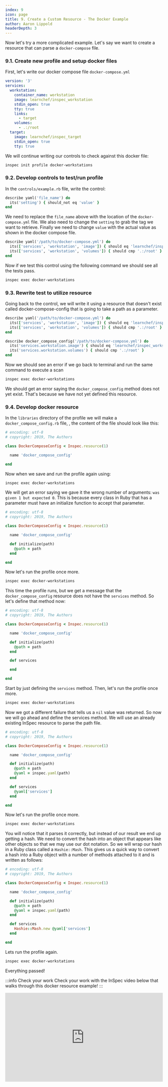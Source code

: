 ```yaml
---
index: 9
icon: page
title: 9. Create a Custom Resource - The Docker Example
author: Aaron Lippold
headerDepth: 3
---
```


Now let's try a more complicated example. Let's say we want to create a resource that can parse a `docker-compose` file.

### 9.1. Create new profile and setup docker files
First, let's write our docker compose file `docker-compose.yml`
```yaml
version: '3'
services:
  workstation:
    container_name: workstation
    image: learnchef/inspec_workstation
    stdin_open: true
    tty: true
    links:
      - target
    volumes:
      - .:/root
  target:
    image: learnchef/inspec_target
    stdin_open: true
    tty: true
```

We will continue writing our controls to check against this docker file:
```bash
inspec init profile docker-workstations
```

### 9.2. Develop controls to test/run profile
In the `controls/example.rb` file, write the control:

```ruby
describe yaml('file_name') do
  its('setting') { should_not eq 'value' }
end
```

We need to replace the `file_name` above with the location of the `docker-compose.yml` file. We also need to change the `setting` to grab the tag we want to retrieve. Finally we need to change `value` with the actual value as shown in the docker compose file.

```ruby
describe yaml('/path/to/docker-compose.yml') do
  its(['services', 'workstation', 'image']) { should eq 'learnchef/inspec_workstation' }
  its(['services', 'workstation', 'volumes']) { should cmp '.:/root' }
end
```

Now if we test this control using the following command we should see all the tests pass.

```bash
inspec exec docker-workstations
```

### 9.3. Rewrite test to utilize resource
Going back to the control, we will write it using a resource that doesn't exist called docker-compose-config that is going to take a path as a parameter.

```ruby
describe yaml('/path/to/docker-compose.yml') do
  its(['services', 'workstation', 'image']) { should eq 'learnchef/inspec_workstation' }
  its(['services', 'workstation', 'volumes']) { should cmp '.:/root' }
end

describe docker_compose_config('/path/to/docker-compose.yml') do
  its('services.workstation.image') { should eq 'learnchef/inspec_workstation' }
  its('services.workstation.volumes') { should cmp '.:/root' }
end
```

Now we should see an error if we go back to terminal and run the same command to execute a scan

```bash
inspec exec docker-workstations
```

We should get an error saying the `docker_compose_config` method does not yet exist. That's because we have not yet defined this resource.

### 9.4. Develop docker resource
In the `libraries` directory of the profile we will make a `docker_compose_config.rb` file, , the content of the file should look like this:

```ruby
# encoding: utf-8
# copyright: 2019, The Authors

class DockerComposeConfig < Inspec.resource(1)

  name 'docker_compose_config'

end
```

Now when we save and run the profile again using:

```bash
inspec exec docker-workstations
```

We will get an error saying we gave it the wrong number of arguments: `was given 1 but expected 0`. This is because every class in Ruby that has a parameter must have an initialize function to accept that parameter.

```ruby
# encoding: utf-8
# copyright: 2019, The Authors

class DockerComposeConfig < Inspec.resource(1)

  name 'docker_compose_config'

  def initialize(path)
    @path = path
  end

end
```

Now let's run the profile once more.

```bash
inspec exec docker-workstations
```

This time the profile runs, but we get a message that the `docker_compose_config` resource does not have the `services` method. So let's define that method now:

```ruby
# encoding: utf-8
# copyright: 2019, The Authors

class DockerComposeConfig < Inspec.resource(1)

  name 'docker_compose_config'

  def initialize(path)
    @path = path
  end

  def services

  end

end
```

Start by just defining the `services` method. Then, let's run the profile once more.

```bash
inspec exec docker-workstations
```

Now we got a different failure that tells us a `nil` value was returned. So now we will go ahead and define the services method. We will use an already existing InSpec resource to parse the path file.

```ruby
# encoding: utf-8
# copyright: 2019, The Authors

class DockerComposeConfig < Inspec.resource(1)

  name 'docker_compose_config'

  def initialize(path)
    @path = path
    @yaml = inspec.yaml(path)
  end

  def services
    @yaml['services']
  end

end
```

Now let's run the profile once more.

```bash
inspec exec docker-workstations
```

You will notice that it parses it correctly, but instead of our result we end up getting a hash. We need to convert the hash into an object that appears like other objects so that we may use our dot notation. So we will wrap our hash in a Ruby class called a `Hashie::Mash`. This gives us a quick way to convert a hash into a Ruby object with a number of methods attached to it and is written as follows:

```ruby
# encoding: utf-8
# copyright: 2019, The Authors

class DockerComposeConfig < Inspec.resource(1)

  name 'docker_compose_config'

  def initialize(path)
    @path = path
    @yaml = inspec.yaml(path)
  end

  def services
    Hashie::Mash.new @yaml['services']
  end

end
```

Lets run the profile again.

```bash
inspec exec docker-workstations
```

Everything passed!

:::info Check your work
Check your work with the InSpec video below that walks through this docker resource example!
:::

<style>
.video-container {
    position: relative;
    padding-bottom: 56.25%; /* 16:9 */
    height: 0;
}
.video-container iframe {
    position: absolute;
    top: 0;
    left: 0;
    width: 100%;
    height: 100%;
}
</style>
<div class="video-container">
  <iframe width="1462" height="762" src="https://www.youtube.com/embed/9rbb2RWa9Oo?list=PLSZbtIlMt5rcbXOpMRucKzRMXR7HX7awy" title="YouTube video player" frameborder="0" allow="accelerometer; autoplay; clipboard-write; encrypted-media; gyroscope; picture-in-picture" allowfullscreen></iframe>
</div>
